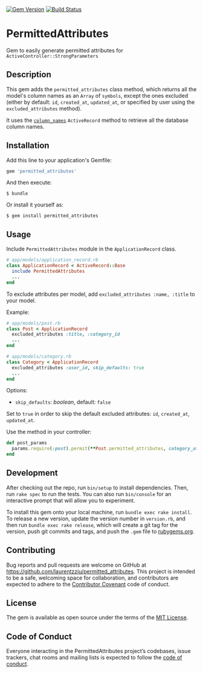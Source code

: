 [![Gem Version](https://badge.fury.io/rb/permitted_attributes.svg)](https://badge.fury.io/rb/permitted_attributes)
[![Build Status](https://travis-ci.org/laurentzziu/permitted_attributes.svg?branch=master)](https://travis-ci.org/laurentzziu/permitted_attributes)

# PermittedAttributes

Gem to easily generate permitted attributes for `ActiveController::StrongParameters`

## Description

This gem adds the `permitted_attributes` class method, which returns all the model's column names as an `Array` of `symbols`, except the ones excluded (either by default: `id`, `created_at`, `updated_at`, or specified by user using the `excluded_attributes` method).

It uses the [`column_names`](http://api.rubyonrails.org/classes/ActiveRecord/ModelSchema/ClassMethods.html#method-i-column_names) `ActiveRecord` method to retrieve all the database column names.

## Installation

Add this line to your application's Gemfile:

```ruby
gem 'permitted_attributes'
```

And then execute:

    $ bundle

Or install it yourself as:

    $ gem install permitted_attributes

## Usage
Include `PermittedAttributes` module in the `ApplicationRecord` class.

```ruby
# app/models/application_record.rb
class ApplicationRecord < ActiveRecord::Base
  include PermittedAttributes
  ...
end
```

To exclude attributes per model, add
`excluded_attributes :name, :title` to your model.

Example:

```ruby
# app/models/post.rb
class Post < ApplicationRecord
  excluded_attributes :title, :category_id
  ...
end
```

```ruby
# app/models/category.rb
class Category < ApplicationRecord
  excluded_attributes :user_id, skip_defaults: true
  ...
end
```

Options:

* `skip_defaults`: _boolean_, default: `false`

Set to `true` in order to skip the default excluded attributes: `id`, `created_at`, `updated_at`.

Use the method in your controller:

```ruby
def post_params
  params.require(:post).permit(**Post.permitted_attributes, category_attributes: [*Category.permitted_attributes])
end
```

## Development

After checking out the repo, run `bin/setup` to install dependencies. Then, run `rake spec` to run the tests. You can also run `bin/console` for an interactive prompt that will allow you to experiment.

To install this gem onto your local machine, run `bundle exec rake install`. To release a new version, update the version number in `version.rb`, and then run `bundle exec rake release`, which will create a git tag for the version, push git commits and tags, and push the `.gem` file to [rubygems.org](https://rubygems.org).

## Contributing

Bug reports and pull requests are welcome on GitHub at https://github.com/laurentzziu/permitted_attributes. This project is intended to be a safe, welcoming space for collaboration, and contributors are expected to adhere to the [Contributor Covenant](http://contributor-covenant.org) code of conduct.

## License

The gem is available as open source under the terms of the [MIT License](https://opensource.org/licenses/MIT).

## Code of Conduct

Everyone interacting in the PermittedAttributes project’s codebases, issue trackers, chat rooms and mailing lists is expected to follow the [code of conduct](https://github.com/laurentzziu/permitted_attributes/blob/master/CODE_OF_CONDUCT.md).
